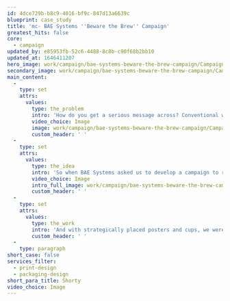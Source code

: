 ```yaml
---
id: 4dce729b-b8c9-4016-bf9c-847d13a6639c
blueprint: case_study
title: 'mc- BAE Systems ''Beware the Brew'' Campaign'
greatest_hits: false
core:
  - campaign
updated_by: e85953fb-52c6-4488-8c8b-c90f68b2bb10
updated_at: 1646411207
hero_image: work/campaign/bae-systems-beware-the-brew-campaign/Campaign-2-BAE-Full-Image-2732x1536.jpg
secondary_image: work/campaign/bae-systems-beware-the-brew-campaign/Campaign-2-BAE-Secondary-Image-896x597.jpg
main_content:
  -
    type: set
    attrs:
      values:
        type: the_problem
        intro: 'How do you get a serious message across? Conventional wisdom says that your message should also be serious. Right? Actually, erm... no. If you want to get attention, you have to pay attention to what people pay attention to, if you catch our drift. That''s usually not boring information, as you''ll know from the last time you ignored the safety demonstration on a plane.'
        video_choice: Image
        image: work/campaign/bae-systems-beware-the-brew-campaign/Campaign-2-BAE-Small-Image-740x416.25-2.jpg
        custom_header: ' '
  -
    type: set
    attrs:
      values:
        type: the_idea
        intro: 'So when BAE Systems asked us to develop a campaign to remind people of the dangers in a hot drink, we knew exactly what to do. With its mischievous face and devilish personality staring back at employees ‘Beware of the Brew’ was the perfect way to get our message noticed and talked about.'
        video_choice: Image
        intro_full_image: work/campaign/bae-systems-beware-the-brew-campaign/Campaign-2-BAE-Full-Image-2732x1536-Poster.jpg
        custom_header: ' '
  -
    type: set
    attrs:
      values:
        type: the_work
        intro: 'And with strategically placed posters and cups, we were able to make sure the message was heard loud and clear. The lesson here? Sometimes a bit of nonsense actually makes perfect sense.'
        custom_header: ' '
  -
    type: paragraph
short_case: false
services_filter:
  - print-design
  - packaging-design
short_para_title: Shorty
video_choice: Image
---
```

